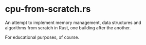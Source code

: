 # cpu-from-scratch.rs

An attempt to implement memory management, data structures and algorithms from scratch in Rust, one building after the another.

For educational purposes, of course.

